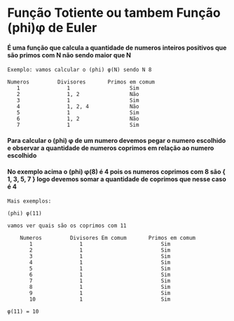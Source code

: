 # Função Totiente ou tambem Função (phi)φ de Euler

#### É uma função que calcula a quantidade de numeros inteiros positivos que são primos com N não sendo maior que N

    Exemplo: vamos calcular o (phi) φ(N) sendo N 8

    Numeros         Divisores       Primos em comum
       1               1                   Sim
       2               1, 2                Não
       3               1                   Sim
       4               1, 2, 4             Não
       5               1                   Sim
       6               1, 2                Não
       7               1                   Sim

#### Para calcular o (phi) φ de um numero devemos pegar o numero escolhido e observar a quantidade de numeros coprimos em relação ao numero escolhido
#### No exemplo acima o (phi) φ(8) é 4 pois os numeros coprimos com 8 são { 1, 3, 5, 7 } logo devemos somar a quantidade de coprimos que nesse caso é 4

    Mais exemplos:

    (phi) φ(11)

    vamos ver quais são os coprimos com 11

        Numeros         Divisores Em comum       Primos em comum
           1               1                         Sim
           2               1                         Sim
           3               1                         Sim
           4               1                         Sim
           5               1                         Sim
           6               1                         Sim
           7               1                         Sim
           8               1                         Sim
           9               1                         Sim
           10              1                         Sim

    φ(11) = 10